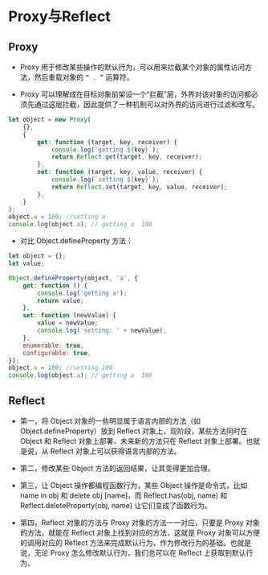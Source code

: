 # Proxy与Reflect


## Proxy

- Proxy 用于修改某些操作的默认行为，可以用来拦截某个对象的属性访问方法，然后重载对象的 `“ . ”` 运算符。

- Proxy 可以理解成在目标对象前架设一个“拦截”层，外界对该对象的访问都必须先通过这层拦截，因此提供了一种机制可以对外界的访问进行过滤和改写。

```js
let object = new Proxy(
    {},
    {
        get: function (target, key, receiver) {
            console.log(`getting ${key}`);
            return Reflect.get(target, key, receiver);
        },
        set: function (target, key, value, receiver) {
            console.log(`setting ${key}`);
            return Reflect.set(target, key, value, receiver);
        },
    }
);
object.a = 100; //setting a
console.log(object.a); // getting a  100
```

- 对比 Object.defineProperty 方法：

```js
let object = {};
let value;

Object.defineProperty(object, 'a', {
    get: function () {
        console.log('getting a');
        return value;
    },
    set: function (newValue) {
        value = newValue;
        console.log('setting: ' + newValue);
    },
    enumerable: true,
    configurable: true,
});
object.a = 100; //setting 100
console.log(object.a); // getting a  100
```

## Reflect

- 第一，将 Object 对象的一些明显属于语言内部的方法（如 Object.defineProperty）放到 Reflect 对象上，现阶段，某些方法同时在 Object 和 Reflect 对象上部署，未来新的方法只在 Reflect 对象上部署。也就是说，从 Reflect 对象上可以获得语言内部的方法。

- 第二，修改某些 Object 方法的返回结果，让其变得更加合理。

- 第三，让 Object 操作都编程函数行为，某些 Object 操作是命令式，比如 name in obj 和 delete obj [name]，而 Reflect.has(obj, name) 和 Reflect.deleteProperty(obj, name) 让它们变成了函数行为。

- 第四，Reflect 对象的方法与 Proxy 对象的方法一一对应，只要是 Proxy 对象的方法，就能在 Reflect 对象上找到对应的方法，这就是 Proxy 对象可以方便的调用对应的 Reflect 方法来完成默认行为，作为修改行为的基础。也就是说，无论 Proxy 怎么修改默认行为，我们总可以在 Reflect 上获取到默认行为。